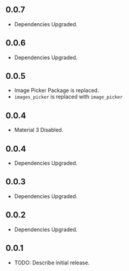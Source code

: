 ## 0.0.7

- Dependencies Upgraded.

## 0.0.6

- Dependencies Upgraded.

## 0.0.5

- Image Picker Package is replaced.
- `images_picker` is replaced with `image_picker`

## 0.0.4

- Material 3 Disabled.

## 0.0.4

- Dependencies Upgraded.

## 0.0.3

- Dependencies Upgraded.

## 0.0.2

- Dependencies Upgraded.

## 0.0.1

- TODO: Describe initial release.
